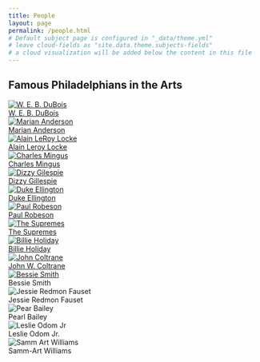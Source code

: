 ```yaml
---
title: People
layout: page
permalink: /people.html
# Default subject page is configured in "_data/theme.yml"
# leave cloud-fields as "site.data.theme.subjects-fields"
# a cloud visualization will be added below the content in this file
---
```


## Famous Philadelphians in the Arts

<div class="grid-container">
  <a href="http://google.com">
  <div class="grid-item">
  		<img src="https://upload.wikimedia.org/wikipedia/commons/f/fd/W.E.B._Du_Bois_by_James_E._Purdy%2C_1907_%28cropped%29.jpg" alt = "W. E. B. DuBois" class="image-grid"/>
  			<br>W. E. B. DuBois</div></wrap>
  <div class="grid-item">
  		<img src="https://upload.wikimedia.org/wikipedia/commons/thumb/a/a8/Marian_Anderson.jpg/1024px-Marian_Anderson.jpg" alt = "Marian Anderson" class="image-grid"/>
  			<br>Marian Anderson</div>
  <div class="grid-item">
  		<img src="https://upload.wikimedia.org/wikipedia/commons/3/31/Alain_LeRoy_Locke_cr.jpg" alt = "Alain LeRoy Locke" class="image-grid"/>
  			<br>Alain Leroy Locke</div>
  <div class="grid-item">
  		<img src="https://live.staticflickr.com/129/362094253_9cd7b022ce_z.jpg" alt="Charles Mingus" class="image-grid"/>
  			<br>Charles Mingus</div>
  <div class="grid-item">
  		<img src="https://upload.wikimedia.org/wikipedia/commons/thumb/2/25/Portrait_of_Dizzy_Gillespie%2C_New_York%2C_N.Y.%2C_ca._May_1947_%28cropped%29.jpg/1024px-Portrait_of_Dizzy_Gillespie%2C_New_York%2C_N.Y.%2C_ca._May_1947_%28cropped%29.jpg" alt="Dizzy Gilespie" class="image-grid"/>
		  	<br>Dizzy Gillespie</div>
  <div class="grid-item">
  		<img src="https://upload.wikimedia.org/wikipedia/commons/thumb/a/af/Duke_Ellington_-_publicity.JPG/1024px-Duke_Ellington_-_publicity.JPG" alt="Duke Ellington" class="image-grid"/>
  			<br>Duke Ellington</div>
  <div class="grid-item">
  		<img src="https://upload.wikimedia.org/wikipedia/commons/thumb/3/3b/Paul_Robeson_1942_crop.jpg/1024px-Paul_Robeson_1942_crop.jpg" alt="Paul Robeson" class="image-grid"/>
  			<br>Paul Robeson</div>
  <div class="grid-item">
  		<img src="https://upload.wikimedia.org/wikipedia/commons/c/c7/The_Supremes_1966.JPG" alt="The Supremes" class="image-grid"/>
  			<br>The Supremes</div>
  <div class="grid-item">
  		<img src="https://upload.wikimedia.org/wikipedia/commons/thumb/e/e3/Billie_Holiday%2C_Downbeat%2C_New_York%2C_N.Y.%2C_ca._Feb._1947_%28William_P._Gottlieb_04251%29.jpg/1280px-Billie_Holiday%2C_Downbeat%2C_New_York%2C_N.Y.%2C_ca._Feb._1947_%28William_P._Gottlieb_04251%29.jpg" alt="Billie Holiday" class="image-grid"/>
  			<br>Billie Holiday</div>
  <div class="grid-item">
  		<img src="https://upload.wikimedia.org/wikipedia/commons/thumb/1/14/John_Coltrane_1963_cropped_ver2.jpg/1024px-John_Coltrane_1963_cropped_ver2.jpg" alt="John Coltrane" class="image-grid"/>
  			<br>John W. Coltrane</div>
  <div class="grid-item">
    <a href='https://fortefairy.github.io/collectionbuilderdemo/browse.html#Bessie%20Smith'>
  		<img src="https://upload.wikimedia.org/wikipedia/commons/thumb/d/df/Bessiesmith3.jpg/1024px-Bessiesmith3.jpg" alt="Bessie Smith" class="image-grid"/></a>
  			<br>Bessie Smith</div>
  <div class="grid-item"><img src="https://upload.wikimedia.org/wikipedia/commons/e/ea/Negro_Poets_and_Their_Poems-0182.jpg" alt="Jessie Redmon Fauset" class="image-grid"/>
  	<br>Jessie Redmon Fauset</div>
  <div class="grid-item"><img src="https://upload.wikimedia.org/wikipedia/commons/4/44/Pearl_Bailey_-_publicity.jpg" alt="Pear Bailey" class="image-grid"/>
  	<br>Pearl Bailey</div>
  <div class="grid-item"><img src="https://upload.wikimedia.org/wikipedia/commons/c/cc/Leslie_Odom_Jr._Philanthropy_Summit_2016_02.30_%28cropped%29.jpg" alt = "Leslie Odom Jr" class="image-grid"/>
  	<br>Leslie Odom Jr.</div>
  <div class="grid-item"><img src="https://upload.wikimedia.org/wikipedia/en/9/96/Publicity_Photo_of_Samm-Art_Williams.jpg" alt = "Samm Art Williams" class="image-grid"/>
  	<br>Samm-Art Williams</div>	
</div>

